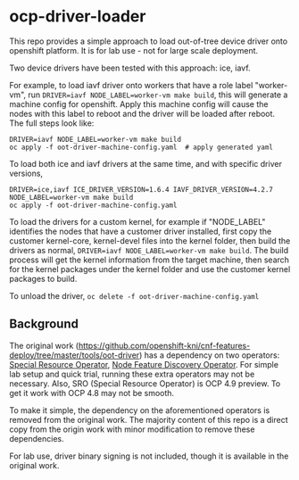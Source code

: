 # ocp-driver-loader

This repo provides a simple approach to load out-of-tree device driver onto openshift platform. It is 
for lab use - not for large scale deployment.

Two device drivers have been tested with this approach: ice, iavf.

For example, to load iavf driver onto workers that have a role label "worker-vm", run `DRIVER=iavf NODE_LABEL=worker-vm make build`, this will generate a machine config for openshift. Apply this machine 
config will cause the nodes with this label to reboot and the driver will be loaded after reboot. The full steps look like:
```
DRIVER=iavf NODE_LABEL=worker-vm make build
oc apply -f oot-driver-machine-config.yaml  # apply generated yaml
```

To load both ice and iavf drivers at the same time, and with specific driver versions,
```
DRIVER=ice,iavf ICE_DRIVER_VERSION=1.6.4 IAVF_DRIVER_VERSION=4.2.7 NODE_LABEL=worker-vm make build
oc apply -f oot-driver-machine-config.yaml
```

To load the drivers for a custom kernel, for example if "NODE_LABEL" identifies the nodes that have a customer driver installed, first copy the customer kernel-core, kernel-devel files into the kernel folder, then build the drivers as normal, `DRIVER=iavf NODE_LABEL=worker-vm make build`. The build process will get the kernel information from the target machine, then search for the kernel packages under the kernel folder and use the customer kernel packages to build.
 
To unload the driver,
`oc delete -f oot-driver-machine-config.yaml`

## Background

The original work (https://github.com/openshift-kni/cnf-features-deploy/tree/master/tools/oot-driver) has a dependency on two operators: [Special Resource Operator](https://github.com/openshift-psap/special-resource-operator), [Node Feature Discovery Operator](https://docs.openshift.com/container-platform/4.8/scalability_and_performance/psap-node-feature-discovery-operator.html). For simple lab setup and quick trial, running these extra operators may not be necessary. Also, SRO (Special Resource Operator) is OCP 4.9 preview. To get it work with OCP 4.8 may not be smooth.

To make it simple, the dependency on the aforementioned operators is removed from the original work. The majority content of this repo is a direct copy from the origin work with minor modification to remove these  dependencies.

For lab use, driver binary signing is not included, though it is available in the original work.


